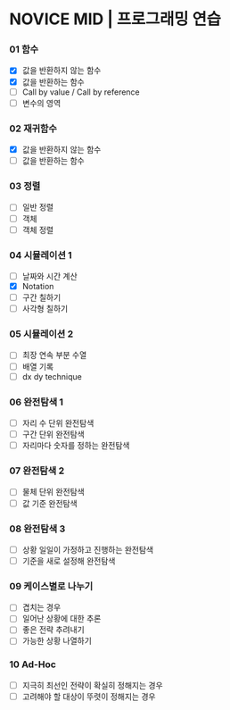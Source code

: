 # NOVICE MID | 프로그래밍 연습

### 01 함수
- [x] 값을 반환하지 않는 함수
- [x] 값을 반환하는 함수
- [ ] Call by value / Call by reference
- [ ] 변수의 영역

### 02 재귀함수
- [x] 값을 반환하지 않는 함수
- [ ] 값을 반환하는 함수
### 03 정렬
- [ ] 일반 정렬
- [ ] 객체
- [ ] 객체 정렬
### 04 시뮬레이션 1
- [ ] 날짜와 시간 계산
- [x] Notation
- [ ] 구간 칠하기
- [ ] 사각형 칠하기
### 05 시뮬레이션 2
- [ ] 최장 연속 부분 수열
- [ ] 배열 기록
- [ ] dx dy technique
### 06 완전탐색 1
- [ ] 자리 수 단위 완전탐색
- [ ] 구간 단위 완전탐색
- [ ] 자리마다 숫자를 정하는 완전탐색
### 07 완전탐색 2
- [ ] 물체 단위 완전탐색
- [ ] 값 기준 완전탐색
### 08 완전탐색 3
- [ ] 상황 일일이 가정하고 진행하는 완전탐색
- [ ] 기준을 새로 설정해 완전탐색
### 09 케이스별로 나누기
- [ ] 겹치는 경우
- [ ] 일어난 상황에 대한 추론
- [ ] 좋은 전략 추려내기
- [ ] 가능한 상황 나열하기
### 10 Ad-Hoc
- [ ] 지극히 최선인 전략이 확실히 정해지는 경우
- [ ] 고려해야 할 대상이 뚜렷이 정해지는 경우
